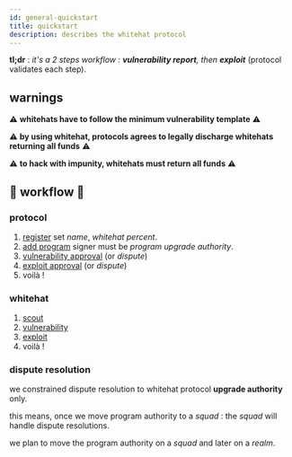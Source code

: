 ```yaml
---
id: general-quickstart
title: quickstart
description: describes the whitehat protocol
---
```


**tl;dr** : _it's a 2 steps workflow : **vulnerability report**, then **exploit**_ (protocol validates each step).

## warnings

⚠️ **whitehats have to follow the minimum vulnerability template** ⚠️

⚠️ **by using whitehat, protocols agrees to legally discharge whitehats returning all funds** ⚠️

⚠️ **to hack with impunity, whitehats must return all funds** ⚠️

## 🧪 workflow 🧪

### protocol

1. [register](/docs/protocol/register/) set _name_, _whitehat percent_.
2. [add program](/docs/protocol/add-program/) signer must be _program upgrade authority_.
3. [vulnerability approval](https://nodejs.org/ja/) (or _dispute_)
4. [exploit approval](https://nodejs.org/ja/) (or _dispute_)
5. voilà !

### whitehat

1. [scout](/docs/whitehat/scout/)
2. [vulnerability](/docs/whitehat/vulnerability/)
3. [exploit](/docs/whitehat/exploit/)
4. voilà !

### dispute resolution

we constrained dispute resolution to whitehat protocol **upgrade authority** only.

this means, once we move program authority to a _squad_ : the _squad_ will handle dispute resolutions.

we plan to move the program authority on a _squad_ and later on a _realm_.

